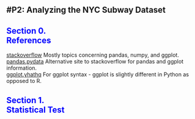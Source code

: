 #P2: Analyzing the NYC Subway Dataset
---


## <span style="color:Blue;">Section 0.<br/>References </span>

[stackoverflow](http://stackoverflow.com) Mostly topics concerning pandas, numpy, and ggplot. <br/>
[pandas.pydata](http://pandas.pydata.org) Alternative site to stackoverflow for pandas and ggplot information. <br/>
[ggplot.yhathq](http://ggplot.yhathq.com) For ggplot syntax - ggplot is slightly different in Python as opposed to R. <br/>

## <span style="color:Blue;">Section 1.<br/>Statistical Test </span>
